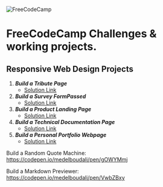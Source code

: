 ![FreeCodeCamp](https://cdn.freecodecamp.org/testable-projects-fcc/images/fcc_secondary.svg)

# FreeCodeCamp Challenges & working projects.

## Responsive Web Design Projects

1. **_Build a Tribute Page_**
   - [Solution Link](https://codepen.io/medelboudali/full/KKNaEPo)
2. **_Build a Survey FormPassed_**
   - [Solution Link](https://codepen.io/medelboudali/full/MWbpgMX)
3. **_Build a Product Landing Page_**
   - [Solution Link](https://codepen.io/medelboudali/full/rNWGema)
4. **_Build a Technical Documentation Page_**
   - [Solution Link](https://codepen.io/medelboudali/full/zYoWBxV)
5. **_Build a Personal Portfolio Webpage_**
   - [Solution Link](https://codepen.io/medelboudali/full/MWbGpGK)

Build a Random Quote Machine: https://codepen.io/medelboudali/pen/gOWYMmj

Build a Markdown Previewer: https://codepen.io/medelboudali/pen/VwbZBxy
